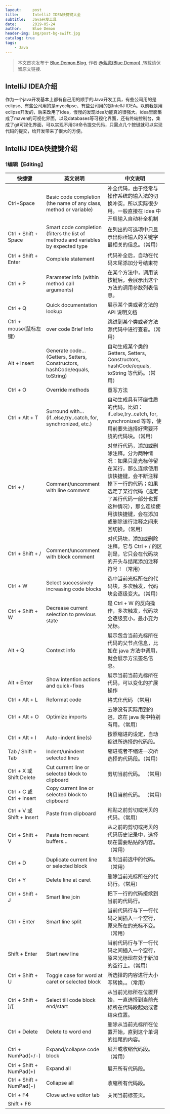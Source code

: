 ```yaml
---
layout:     post
title:      IntelliJ IDEA快捷键大全
subtitle:   Java开发工具
date:       2019-05-24
author:     Blue Demon
header-img: img/post-bg-swift.jpg
catalog: true
tags:
    - Java
---
```



> 本文首次发布于 [Blue Demon Blog](http://yuquanfeng.github.io), 作者 [@蓝魔(Blue Demon)](http://github.com/yuquanfeng) ,转载请保留原文链接.

## IntelliJ IDEA介绍

作为一个java开发基本上都有自己用的顺手的Java开发工具，有些公司用的是eclipse、有些公司用的是myeclipse、有些公司用的是IntellJ IDEA。以前我是用eclipse开发的，后来改用了idea，慢慢的发现idea功能真的很强大。idea里面集成了maven的可视化界面，以及databases等可视化界面，还有终端控制台，集成了git可视化界面，可以实现不用Git命令提交代码，只需点几个按键就可以实现代码的提交，给开发带来了很大的方便。

## IntelliJ IDEA快捷键介绍

### 1编辑【Editing】

|快捷键|英文说明|中文说明|
|  -----------       |    -----------    |   -------------   |
|Ctrl+Space          |Basic code completion (the name of any class, method or variable)             |补全代码，由于经常与操作系统的输入法的切换冲突，所以实际很少用。一般直接在 idea 中开启输入自动补全机制|
|Ctrl + Shift + Space|Smart code completion (filters the list of methods and variables by expected type|在列出的可选项中只显示出你所输入的关键字最相关的信息。（常用）|
|Ctrl + Shift + Enter|Complete statement|代码补全后，自动在代码末尾添加分号结束符|
|Ctrl + P|Parameter info (within method call arguments)|在某个方法中，调用该按键后，会展示出这个方法的调用参数列表信息。|
|Ctrl + Q|Quick documentation lookup|展示某个类或者方法的 API 说明文档|
|Ctrl + mouse(鼠标左键）|over code Brief Info|跳进到某个类或者方法源代码中进行查看。（常用）|
|Alt + Insert|Generate code… (Getters, Setters, Constructors, hashCode/equals, toString)|自动生成某个类的 Getters, Setters, Constructors, hashCode/equals, toString 等代码。（常用）|
|Ctrl + O|Override methods|重写方法|
|Ctrl + Alt + T|Surround with… (if..else,try..catch, for, synchronized, etc.)|自动生成具有环绕性质的代码，比如：if..else,try..catch, for, synchronized 等等，使用前要先选择好需要环绕的代码块。（常用）|
|Ctrl + /|	Comment/uncomment with line comment|对单行代码，添加或删除注释。分为两种情况：如果只是光标停留在某行，那么连续使用该快捷键，会不断注释掉下一行的代码；如果选定了某行代码（选定了某行代码一部分也算这种情况），那么连续使用该快捷键，会在添加或删除该行注释之间来回切换。（常用）|
|Ctrl + Shift + /|Comment/uncomment with block comment|对代码块，添加或删除注释。它与 Ctrl + / 的区别是，它只会在代码块的开头与结尾添加注释符号！（常用）|
|Ctrl + W|Select successively increasing code blocks|	选中当前光标所在的代码块，多次触发，代码块会逐级变大。（常用）|
|Ctrl + Shift + W|Decrease current selection to previous state|是 Ctrl + W 的反向操作，多次触发，代码块会逐级变小，最小变为光标。|
|Alt + Q|Context info|展示包含当前光标所在代码的父节点信息，比如在 java 方法中调用，就会展示方法签名信息。|
|Alt + Enter|Show intention actions and quick-fixes|展示当前当前光标所在代码，可以变化的扩展操作|
|Ctrl + Alt + L|Reformat code|格式化代码 （常用）|
|Ctrl + Alt + O|Optimize imports|去除没有实际用到的包，这在 java 类中特别有用。（常用）|
|Ctrl + Alt + I|Auto-indent line(s)|按照缩进的设定，自动缩进所选择的代码段。|
|Tab / Shift + Tab|Indent/unindent selected lines|缩进或者不缩进一次所选择的代码段。（常用）|
|Ctrl + X 或 Shift Delete|Cut current line or selected block to clipboard|剪切当前代码。 （常用）|
|Ctrl + C 或 Ctrl + Insert|Copy current line or selected block to clipboard|拷贝当前代码。 （常用）|
|Ctrl + V 或 Shift + Insert|Paste from clipboard|粘贴之前剪切或拷贝的代码。（常用）|
|Ctrl + Shift + V|Paste from recent buffers…|从之前的剪切或拷贝的代码历史记录中，选择现在需要粘贴的内容。（常用）|
|Ctrl + D|	Duplicate current line or selected block|复制当前选中的代码。（常用）|
|Ctrl + Y|Delete line at caret|删除当前光标所在的代码行。（常用）|
|Ctrl + Shift + J|Smart line join|把下一行的代码接续到当前的代码行。|
|Ctrl + Enter|	Smart line split|当前代码行与下一行代码之间插入一个空行，原来所在的光标不变。（常用）|
|Shift + Enter|Start new line|当前代码行与下一行代码之间插入一个空行，原来光标现在处于新加的空行上。（常用）|
|Ctrl + Shift + U|Toggle case for word at caret or selected block|所选择的内容进行大小写转换。。（常用）|
|Ctrl + Shift + ]/[|Select till code block end/start|从当前光标所在位置开始，一直选择到当前光标所在代码段起始或者结束位置。|
|Ctrl + Delete|Delete to word end|删除从当前光标所在位置开始，直到这个单词的结尾的内容。|
|Ctrl + NumPad(+/-)|Expand/collapse code block|展开或收缩代码段。 （常用）|
|Ctrl + Shift + NumPad(+)|Expand all|展开所有代码段。|
|Ctrl + Shift + NumPad(-)|Collapse all|收缩所有代码段。|
|Ctrl + F4|Close active editor tab|关闭当前标签页。|
|Shift + F6|            ||修改名字。（常用）|